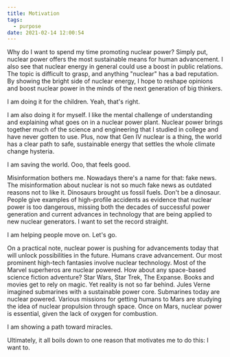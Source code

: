 ```yaml
---
title: Motivation
tags:
  - purpose
date: 2021-02-14 12:00:54
---
```


Why do I want to spend my time promoting nuclear power? Simply put, nuclear power offers the most sustainable means for human advancement. I also see that nuclear energy in general could use a boost in public relations. The topic is difficult to grasp, and anything "nuclear" has a bad reputation. By showing the bright side of nuclear energy, I hope to reshape opinions and boost nuclear power in the minds of the next generation of big thinkers.

I am doing it for the children. Yeah, that's right.

I am also doing it for myself. I like the mental challenge of understanding and explaining what goes on in a nuclear power plant. Nuclear power brings together much of the science and engineering that I studied in college and have never gotten to use. Plus, now that Gen IV nuclear is a thing, the world has a clear path to safe, sustainable energy that settles the whole climate change hysteria.

I am saving the world. Ooo, that feels good.

Misinformation bothers me. Nowadays there's a name for that: fake news. The misinformation about nuclear is not so much fake news as outdated reasons not to like it. Dinosaurs brought us fossil fuels. Don't be a dinosaur. People give examples of high-profile accidents as evidence that nuclear power is too dangerous, missing both the decades of successful power generation and current advances in technology that are being applied to new nuclear generators. I want to set the record straight.

I am helping people move on. Let's go.

On a practical note, nuclear power is pushing for advancements today that will unlock possibilities in the future. Humans crave advancement. Our most prominent high-tech fantasies involve nuclear technology. Most of the Marvel superheros are nuclear powered. How about any space-based science fiction adventure? Star Wars, Star Trek, The Expanse. Books and movies get to rely on magic. Yet reality is not so far behind. Jules Verne imagined submarines with a sustainable power core. Submarines today are nuclear powered. Various missions for getting humans to Mars are studying the idea of nuclear propulsion through space. Once on Mars, nuclear power is essential, given the lack of oxygen for combustion.

I am showing a path toward miracles.

Ultimately, it all boils down to one reason that motivates me to do this: I want to.
